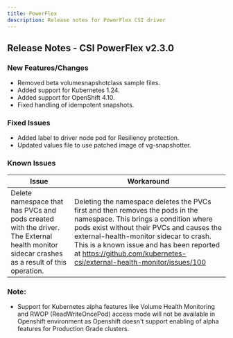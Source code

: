```yaml
---
title: PowerFlex
description: Release notes for PowerFlex CSI driver
---
```


## Release Notes - CSI PowerFlex v2.3.0

### New Features/Changes

- Removed beta volumesnapshotclass sample files.
- Added support for Kubernetes 1.24.
- Added support for OpenShift 4.10.
- Fixed handling of idempotent snapshots.

### Fixed Issues

-  Added label to driver node pod for Resiliency protection.
-  Updated values file to use patched image of vg-snapshotter. 

### Known Issues

| Issue | Workaround |
|-------|------------|
| Delete namespace that has PVCs and pods created with the driver. The External health monitor sidecar crashes as a result of this operation.| Deleting the namespace deletes the PVCs first and then removes the pods in the namespace. This brings a condition where pods exist without their PVCs and causes the external-health-monitor sidecar to crash. This is a known issue and has been reported at https://github.com/kubernetes-csi/external-health-monitor/issues/100|

### Note:

- Support for Kubernetes alpha features like Volume Health Monitoring and RWOP (ReadWriteOncePod) access mode will not be available in Openshift environment as Openshift doesn't support enabling of alpha features for Production Grade clusters.
